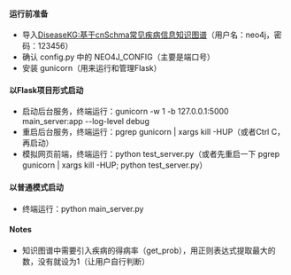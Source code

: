 #### 运行前准备
- 导入[DiseaseKG:基于cnSchma常见疾病信息知识图谱](http://www.openkg.cn/dataset/disease-information)（用户名：neo4j，密码：123456）
- 确认 config.py 中的 NEO4J_CONFIG（主要是端口号）
- 安装 gunicorn（用来运行和管理Flask）

#### 以Flask项目形式启动
- 启动后台服务，终端运行：gunicorn -w 1 -b 127.0.0.1:5000 main_server:app --log-level debug
- 重启后台服务，终端运行：pgrep gunicorn | xargs kill -HUP（或者Ctrl C，再启动）
- 模拟网页前端，终端运行：python test_server.py（或者先重启一下 pgrep gunicorn | xargs kill -HUP; python test_server.py）

#### 以普通模式启动
- 终端运行：python main_server.py

#### Notes
- 知识图谱中需要引入疾病的得病率（get_prob），用正则表达式提取最大的数，没有就设为1（让用户自行判断）